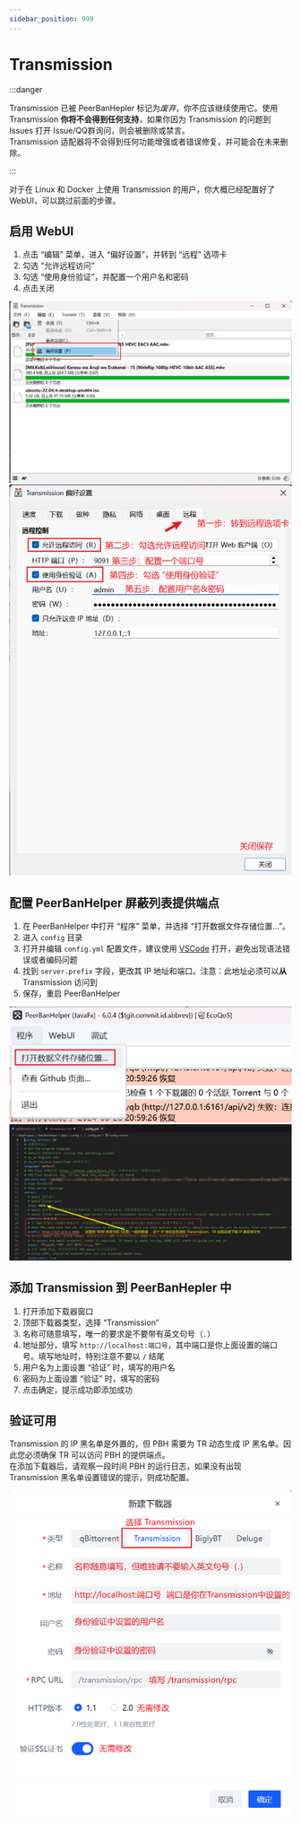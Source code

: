 ```yaml
---
sidebar_position: 999
---
```


# Transmission

:::danger

Transmission 已被 PeerBanHepler 标记为*废弃*，你不应该继续使用它。使用 Transmission **你将不会得到任何支持**，如果你因为 Transmission 的问题到 Issues 打开 Issue/QQ群询问，则会被删除或禁言。  
Transmission 适配器将不会得到任何功能增强或者错误修复，并可能会在未来删除。  

:::

对于在 Linux 和 Docker 上使用 Transmission 的用户，你大概已经配置好了 WebUI，可以跳过前面的步骤。   


## 启用 WebUI

1. 点击 “编辑” 菜单，进入 “偏好设置”，并转到 “远程” 选项卡
2. 勾选 “允许远程访问”
3. 勾选 “使用身份验证”，并配置一个用户名和密码
4. 点击关闭

![step1](assets/Transmission-step1.png)
![step2](assets/Transmission-step2.png)

## 配置 PeerBanHelper 屏蔽列表提供端点

1. 在 PeerBanHelper 中打开 “程序” 菜单，并选择 “打开数据文件存储位置...”。
2. 进入 `config` 目录
3. 打开并编辑 `config.yml` 配置文件，建议使用 [VSCode](https://code.visualstudio.com/) 打开，避免出现语法错误或者编码问题
4. 找到 `server.prefix` 字段，更改其 IP 地址和端口。注意：此地址必须可以**从** Transmission 访问到
5. 保存，重启 PeerBanHelper

![step3](assets/Transmission-step3.png)
![step4](assets/Transmission-step4.png)

## 添加 Transmission 到 PeerBanHepler 中

1. 打开添加下载器窗口
2. 顶部下载器类型，选择 “Transmission”
3. 名称可随意填写，唯一的要求是不要带有英文句号（`.`）
4. 地址部分，填写 `http://localhost:端口号`，其中端口是你上面设置的端口号。填写地址时，特别注意不要以 `/` 结尾
5. 用户名为上面设置 “验证” 时，填写的用户名
6. 密码为上面设置 “验证” 时，填写的密码
7. 点击确定，提示成功即添加成功

## 验证可用

Transmission 的 IP 黑名单是外置的，但 PBH 需要为 TR 动态生成 IP 黑名单。因此您必须确保 TR 可以访问 PBH 的提供端点。  
在添加下载器后，请观察一段时间 PBH 的运行日志，如果没有出现 Transmission 黑名单设置错误的提示，则成功配置。

![step5](assets/Transmission-step5.png)